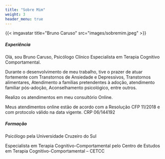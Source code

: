 ```yaml
---
title: "Sobre Mim"
weight: 3
header_menu: true
---
```



{{< imgavatar title="Bruno Caruso" src="images/sobremim.jpeg" >}}



##### Experiência

Olá, sou Bruno Caruso, Psicólogo Clínico Especialista em Terapia Cognitivo Comportamental.

Durante o desenvolvimento de meu trabalho, tive o prazer de atuar fortemente com Transtornos de Ansiedade e Depressivos, Transtornos alimentares, Atendimento a famílias pretendentes à adoção, atendimento familiar pós-adoção, Aconselhamento psicológico, entre outros.

Realizo os atendimentos em meu consultório Online.

Meus atendimentos online estão de acordo com a Resolução CFP 11/2018 e com protocolo válido na data vigente.
CRP 06/144192

##### Formação

Psicólogo pela Universidade Cruzeiro do Sul

Especialista em Terapia Cognitivo-Comportamental pelo Centro de Estudos em Terapia Cognitivo-Comportamental – CETCC


<!-- Google tag (gtag.js) - Google Analytics -->
<script async src="https://www.googletagmanager.com/gtag/js?id=G-8PRN5ZRZ02">
</script>
<script>
  window.dataLayer = window.dataLayer || [];
  function gtag(){dataLayer.push(arguments);}
  gtag('js', new Date());

  gtag('config', 'G-8PRN5ZRZ02');
</script>

